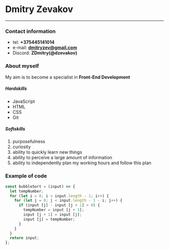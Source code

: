# Dmitry Zevakov
----------------
### Contact information
- tel: **+375445141014**
- e-mail: **dmitryzev@gmail.com**
- Discord: **ZDmitry(@dzevakov)**

### About myself
My aim is to become a specialist in **Front-End Development**

##### Hardskills
- JavaScript
- HTML
- CSS
- Git

##### Softskills
1. purposefulness
2. curiosity
3. ability to quickly learn new things
4. ability to perceive a large amount of information
5. ability to independently plan my working hours and follow this plan

### Example of code
```javascript
const bubbleSort = (input) => {
  let tempNumber;
  for (let i = 0; i < input.length - 1; i++) {
    for (let j = 0; j < input.length - 1 - i; j++) {
      if (input [j] - input [j + 1] > 0) {
        tempNumber = input [j + 1];
        input [j + 1] = input [j];
        input [j] = tempNumber;
      }
    }
  }
  return input;
};
```